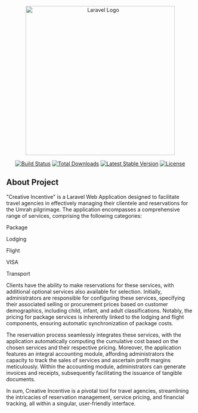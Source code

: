 <p align="center"><a href="https://laravel.com" target="_blank"><img src="https://raw.githubusercontent.com/laravel/art/master/logo-lockup/5%20SVG/2%20CMYK/1%20Full%20Color/laravel-logolockup-cmyk-red.svg" width="400" alt="Laravel Logo"></a></p>

<p align="center">
<a href="https://github.com/laravel/framework/actions"><img src="https://github.com/laravel/framework/workflows/tests/badge.svg" alt="Build Status"></a>
<a href="https://packagist.org/packages/laravel/framework"><img src="https://img.shields.io/packagist/dt/laravel/framework" alt="Total Downloads"></a>
<a href="https://packagist.org/packages/laravel/framework"><img src="https://img.shields.io/packagist/v/laravel/framework" alt="Latest Stable Version"></a>
<a href="https://packagist.org/packages/laravel/framework"><img src="https://img.shields.io/packagist/l/laravel/framework" alt="License"></a>
</p>

## About Project

"Creative Incentive" is a Laravel Web Application designed to facilitate travel agencies in effectively managing their clientele and reservations for the Umrah pilgrimage. The application encompasses a comprehensive range of services, comprising the following categories:

Package

Lodging

Flight

VISA

Transport


Clients have the ability to make reservations for these services, with additional optional services also available for selection. Initially, administrators are responsible for configuring these services, specifying their associated selling or procurement prices based on customer demographics, including child, infant, and adult classifications. Notably, the pricing for package services is inherently linked to the lodging and flight components, ensuring automatic synchronization of package costs.

The reservation process seamlessly integrates these services, with the application automatically computing the cumulative cost based on the chosen services and their respective pricing. Moreover, the application features an integral accounting module, affording administrators the capacity to track the sales of services and ascertain profit margins meticulously. Within the accounting module, administrators can generate invoices and receipts, subsequently facilitating the issuance of tangible documents.

In sum, Creative Incentive is a pivotal tool for travel agencies, streamlining the intricacies of reservation management, service pricing, and financial tracking, all within a singular, user-friendly interface.

